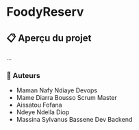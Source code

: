 # FoodyReserv

## 📋 Aperçu du projet
...

### 👥 Auteurs
- Maman Nafy Ndiaye Devops
- Mame Diarra Bousso Scrum Master
- Aissatou Fofana
- Ndeye Ndella Diop
- Massina Sylvanus Bassene Dev Backend
